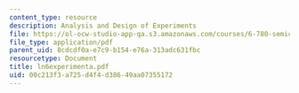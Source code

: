 ```yaml
---
content_type: resource
description: Analysis and Design of Experiments
file: https://ol-ocw-studio-app-qa.s3.amazonaws.com/courses/6-780-semiconductor-manufacturing-spring-2003/00c213f3a725d4f4d38649aa07355172_ln6experimenta.pdf
file_type: application/pdf
parent_uid: 8cdcdf0a-e7c9-b154-e76a-313adc631fbc
resourcetype: Document
title: ln6experimenta.pdf
uid: 00c213f3-a725-d4f4-d386-49aa07355172
---
```

